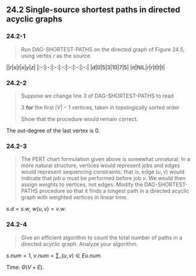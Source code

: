 ## 24.2 Single-source shortest paths in directed acyclic graphs

### 24.2-1

> Run DAG-SHORTEST-PATHS on the directed graph of Figure 24.5, using vertex $r$ as the source.

|\|$r$|$s$|$t$|$x$|$y$|$z$|
|:-:|:-:|:-:|:-:|:-:|:-:|:-:|
|$d$|0|5|3|10|7|5|
|$\pi$|NIL|$r$|$r$|$t$|$t$|$t$|

### 24.2-2

> Suppose we change line 3 of DAG-SHORTEST-PATHS to read 
> 
> 3  __for__ the first $|V| - 1$ vertices, taken in topologically sorted order
> 
> Show that the procedure would remain correct.

The out-degree of the last vertex is 0.

### 24.2-3

> The PERT chart formulation given above is somewhat unnatural. In a more natural structure, vertices would represent jobs and edges would represent sequencing constraints; that is, edge $(u, v)$ would indicate that job $u$ must be performed before job $v$. We would then assign weights to vertices, not edges. Modify the DAG-SHORTEST- PATHS procedure so that it finds a longest path in a directed acyclic graph with weighted vertices in linear time.

$s.d = s.w$, $w(u, v) = v.w$.

### 24.2-4

> Give an efficient algorithm to count the total number of paths in a directed acyclic graph. Analyze your algorithm.

$s.num = 1$, $v.num = \sum\_{(u, v) \in E} u.num$.

Time: $\Theta(V + E)$.
